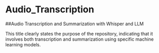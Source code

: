 # Audio_Transcription

##Audio Transcription and Summarization with Whisper and LLM

This title clearly states the purpose of the repository, indicating that it involves both transcription and summarization using specific machine learning models.
